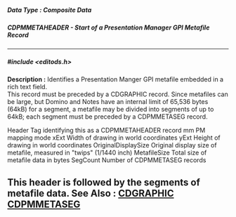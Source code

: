 ##### Data Type : Composite Data
##### CDPMMETAHEADER - Start of a Presentation Manager GPI Metafile Record
---
##### #include <editods.h>
**Description :**
Identifies a Presentation Manger GPI metafile embedded in a rich text field.  
This record must be preceded by a CDGRAPHIC record.  Since metafiles can be 
large, but Domino and Notes have an internal limit of 65,536 bytes (64kB) for a 
segment, a metafile may be divided into segments of up to 64kB;  each segment 
must be preceded by a CDPMMETASEG record.

  Header             Tag identifying this as a CDPMMETAHEADER record
  mm                 PM mapping mode
  xExt               Width of drawing in world coordinates
  yExt               Height of drawing in world coordinates
  OriginalDisplaySize  Original display size of metafile,
                     measured in "twips" (1/1440 inch)
  MetafileSize       Total size of metafile data in bytes
  SegCount           Number of CDPMMETASEG records

This header is followed by the segments of metafile data.
**See Also :**
[CDGRAPHIC](D:/md_files/CDGRAPHIC.md)
[CDPMMETASEG](D:/md_files/CDPMMETASEG.md)
---
